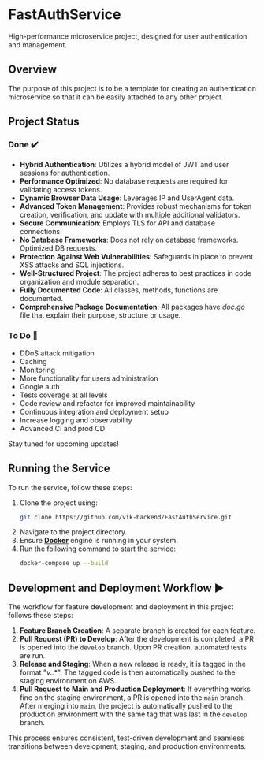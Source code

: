 # FastAuthService
High-performance microservice project, designed for user authentication and management.

## Overview
The purpose of this project is to be a template for creating an authentication microservice so that it can be easily attached to any other project.

## Project Status

### Done :heavy_check_mark:

- **Hybrid Authentication**: Utilizes a hybrid model of JWT and user sessions for authentication.
- **Performance Optimized**: No database requests are required for validating access tokens.
- **Dynamic Browser Data Usage**: Leverages IP and UserAgent data.
- **Advanced Token Management**: Provides robust mechanisms for token creation, verification, and update with multiple additional validators.
- **Secure Communication**: Employs TLS for API and database connections.
- **No Database Frameworks**: Does not rely on database frameworks. Optimized DB requests.
- **Protection Against Web Vulnerabilities**: Safeguards in place to prevent XSS attacks and SQL injections.
- **Well-Structured Project**: The project adheres to best practices in code organization and module separation.
- **Fully Documented Code**: All classes, methods, functions are documented.
- **Comprehensive Package Documentation**: All packages have *doc.go* file that explain their purpose, structure or usage.

### To Do :construction:

- DDoS attack mitigation
- Caching
- Monitoring
- More functionality for users administration
- Google auth
- Tests coverage at all levels
- Code review and refactor for improved maintainability
- Continuous integration and deployment setup
- Increase logging and observability
- Advanced CI and prod CD

Stay tuned for upcoming updates!
  
## Running the Service  
To run the service, follow these steps:  
 1. Clone the project using:
    ```bash
    git clone https://github.com/vik-backend/FastAuthService.git
    ```
 2. Navigate to the project directory.  
 3. Ensure [**Docker**](https://www.docker.com/) engine is running in your system.  
 4. Run the following command to start the service:
    ```bash
    docker-compose up --build
    ```

## Development and Deployment Workflow :arrow_forward:

The workflow for feature development and deployment in this project follows these steps:

1. **Feature Branch Creation**: A separate branch is created for each feature.
2. **Pull Request (PR) to Develop**: After the development is completed, a PR is opened into the `develop` branch. Upon PR creation, automated tests are run.
3. **Release and Staging**: When a new release is ready, it is tagged in the format "**v*.*.***". The tagged code is then automatically pushed to the staging environment on AWS.
4. **Pull Request to Main and Production Deployment**: If everything works fine on the staging environment, a PR is opened into the `main` branch. After merging into `main`, the project is automatically pushed to the production environment with the same tag that was last in the `develop` branch.

This process ensures consistent, test-driven development and seamless transitions between development, staging, and production environments.
